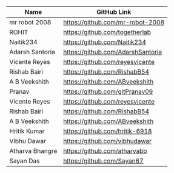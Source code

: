 
| Name               | GitHub Link                     | 
| ------------------ | ------------------------------- |
| mr robot 2008 | https://github.com/mr-robot-2008 |
| ROHIT | https://github.com/togetherlab  |
| Naitik234       | https://github.com/Naitik234      |
| Adarsh Santoria | https://github.com/AdarshSantoria |
| Vicente Reyes   | https://github.com/reyesvicente   |
| Rishab Bairi    | https://github.com/RishabB54      |
| A B Veekshith   | https://github.com/ABveekshith    |
| Pranav          | https://github.com/gitPranav09    |
| Vicente Reyes   | https://github.com/reyesvicente   |
|Rishab Bairi     | https://github.com/RishabB54      |
|A B Veekshith    | https://github.com/ABveekshith    |
|Hritik Kumar     | https://github.com/hritik-6918    |
|Vibhu Dawar      | https://github.com/vibhudawar     |
|Atharva Bhangre  | https://github.com/atharvabb      |
|Sayan Das        | https://github.com/Sayan67        |
